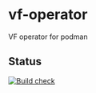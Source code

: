 # vf-operator
VF operator for podman

## Status
[![Build check](https://github.com/sriramy/vf-operator/actions/workflows/build_check.yml/badge.svg)](https://github.com/sriramy/vf-operator/actions/workflows/build_check.yml)
